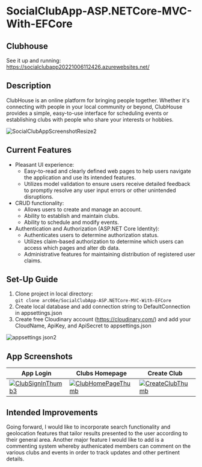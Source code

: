 # SocialClubApp-ASP.NETCore-MVC-With-EFCore

## Clubhouse
See it up and running: https://socialclubapp20221006112426.azurewebsites.net/

## Description

ClubHouse is an online platform for bringing people together. Whether it's connecting with people in your local community or beyond, ClubHouse provides a simple, easy-to-use interface for scheduling events or establishing clubs with people who share your interests or hobbies.

![SocialClubAppScreenshotResize2](https://user-images.githubusercontent.com/91097715/195120960-f829ab91-f348-4332-8ad7-e87fa7ad5041.jpg)

<!--
## Origin

I built this MVC ASP.NET Core app in .NET 6 in order to better acquaint myself with ASP.NET Core's Identity Framework. Through designing and building this app, I was able to learn about key features of the Identity Framework - such as authentication and authorization - and the ways in which you can restrict user access to parts of the app through assigning roles and claims in order to create a more secure app.
-->

## Current Features

 * Pleasant UI experience:
   * Easy-to-read and clearly defined web pages to help users navigate the application and use its intended features.
   * Utilizes model validation to ensure users receive detailed feedback to promptly resolve any user input errors or other unintended disruptions.
 * CRUD functionality:
   * Allows users to create and manage an account.
   * Ability to establish and maintain clubs.
   *  Ability to schedule and modify events. 
 * Authentication and Authorization (ASP.NET Core Identity):
   * Authenticates users to determine authorization status.
   * Utilizes claim-based authorization to determine which users can access which pages and alter db data.
   * Administrative features for maintaining distribution of registered user claims.   

<!-- * Seeds database with sample data to demonstrate app's key features. -->

## Set-Up Guide
1. Clone project in local directory:<br/>
``` git clone arc06e/SocialClubApp-ASP.NETCore-MVC-With-EFCore ```
2. Create local database and add connection string to DefaultConnection in appsettings.json
3. Create free Cloudinary account (https://cloudinary.com/) and add your CloudName, ApiKey, and ApiSecret to appsettings.json 


![appsettings json2](https://user-images.githubusercontent.com/91097715/195206015-50b89802-4b2a-4494-b872-3464d684c13a.jpg)


<!-- 
NEED SECTION ON HOW TO CLONE/FORK APP, CONFIGURE DB, CLOUDINARY, ETC
1. CLONE/FORK
  - CLONE PROJECT
  - *INCLUDE CODE ``` https://github.com/arc06e/SocialClubApp-ASP.NETCore-MVC-With-EFCore.git ```*
2. SET UP LOCAL DB/ADD CONNECTION STRING TO APPSETTINGS
3. CREATE CLOUDINARY ACCOUNT
-->
 
## App Screenshots

| App Login | Clubs Homepage | Create Club | Club Details | Edit Club | Delete Club |
| ------------- | ------------- | --- | --- | --- | --- |
| [![ClubSignInThumb3](https://user-images.githubusercontent.com/91097715/195196601-e83edbcb-048a-400f-8a1c-d4df3b776a6f.jpg)](https://user-images.githubusercontent.com/91097715/195199438-79b7c481-1988-4557-947f-4532a6b48d34.jpg) | [![ClubHomePageThumb](https://user-images.githubusercontent.com/91097715/195196794-60892407-e7eb-441e-bd50-7b5005ecef36.jpg)](https://user-images.githubusercontent.com/91097715/195199712-698e7312-bd27-49a7-80a4-9538225f0f66.jpg) | [![CreateClubThumb](https://user-images.githubusercontent.com/91097715/195197226-e4f315f5-9650-4d08-ab1b-bfc9ae027be4.jpg)](https://user-images.githubusercontent.com/91097715/195199807-0551925a-ae8d-46ea-b125-551cc99673e5.jpg) | [![ReadClubThumb](https://user-images.githubusercontent.com/91097715/195197523-806922a1-1460-478a-be56-b36da0ae9798.jpg)](https://user-images.githubusercontent.com/91097715/195199908-1be8859b-8631-4261-8313-ecbb246e2eb1.jpg) | [![EditClubThumb](https://user-images.githubusercontent.com/91097715/195197723-1172b059-ee77-4f8f-aaf3-3e247cf9ae59.jpg)](https://user-images.githubusercontent.com/91097715/195200026-51fcee5e-fa21-4789-8596-ba7b05c921f7.jpg) | [![DeleteClubThumb](https://user-images.githubusercontent.com/91097715/195197903-f114dbd2-8782-4865-a3d7-7a5c115c1a27.jpg)](https://user-images.githubusercontent.com/91097715/195200111-bb9d9345-6d44-424e-98ee-c408b65e1f96.jpg) |


## Intended Improvements

Going forward, I would like to incorporate search functionality and geolocation features that tailor results presented to the user according to their general area.  Another major feature I would like to add is a commenting system whereby authenicated members can comment on the various clubs and events in order to track updates and other pertinent details. 

<!--
![ClubHouseHomepage](https://user-images.githubusercontent.com/91097715/167471401-5dd897b3-23c0-4948-81b8-c46b97bf5178.JPG)

![ClubHouseListUsers](https://user-images.githubusercontent.com/91097715/167471424-463dfe25-d149-4214-b7d5-c21bb1d51fc3.JPG)


<![ClubHouseEditUser](https://user-images.githubusercontent.com/91097715/167471429-f74ae533-a31c-4fd4-882b-4a85e2734ae9.JPG)


-->
